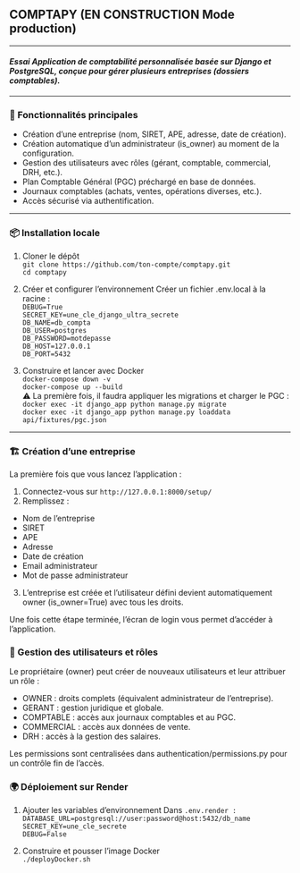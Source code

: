 ## COMPTAPY (EN CONSTRUCTION Mode production)

---

#### *Essai Application de comptabilité personnalisée basée sur Django et PostgreSQL, conçue pour gérer plusieurs entreprises (dossiers comptables).*

---
### 🚀 Fonctionnalités principales

- Création d’une entreprise (nom, SIRET, APE, adresse, date de création).
- Création automatique d’un administrateur (is_owner) au moment de la configuration.
- Gestion des utilisateurs avec rôles (gérant, comptable, commercial, DRH, etc.).
- Plan Comptable Général (PGC) préchargé en base de données.
- Journaux comptables (achats, ventes, opérations diverses, etc.).
- Accès sécurisé via authentification.
---
### 📦 Installation locale
1. Cloner le dépôt  
``git clone https://github.com/ton-compte/comptapy.git``  
``cd comptapy``

2. Créer et configurer l’environnement
Créer un fichier .env.local à la racine :  
``DEBUG=True``  
``SECRET_KEY=une_cle_django_ultra_secrete``  
``DB_NAME=db_compta``  
``DB_USER=postgres``  
``DB_PASSWORD=motdepasse``  
``DB_HOST=127.0.0.1``  
``DB_PORT=5432``
3. Construire et lancer avec Docker  
``docker-compose down -v``  
``docker-compose up --build``  
⚠️ La première fois, il faudra appliquer les migrations et charger le PGC :  
``docker exec -it django_app python manage.py migrate``  
``docker exec -it django_app python manage.py loaddata api/fixtures/pgc.json``
---
### 🏗️ Création d’une entreprise
La première fois que vous lancez l’application :
1. Connectez-vous sur ``http://127.0.0.1:8000/setup/``
2. Remplissez :
- Nom de l’entreprise
- SIRET
- APE
- Adresse
- Date de création
- Email administrateur
- Mot de passe administrateur
3. L’entreprise est créée et l’utilisateur défini devient automatiquement owner (is_owner=True) avec tous les droits.

Une fois cette étape terminée, l’écran de login vous permet d’accéder à l’application.

### 👥 Gestion des utilisateurs et rôles  
Le propriétaire (owner) peut créer de nouveaux utilisateurs et leur attribuer un rôle :  
- OWNER : droits complets (équivalent administrateur de l’entreprise).
- GERANT : gestion juridique et globale.
- COMPTABLE : accès aux journaux comptables et au PGC.
- COMMERCIAL : accès aux données de vente.
- DRH : accès à la gestion des salaires.  

Les permissions sont centralisées dans authentication/permissions.py pour un contrôle fin de l’accès.

### 🌍 Déploiement sur Render
1. Ajouter les variables d’environnement
Dans ``.env.render :``
``DATABASE_URL=postgresql://user:password@host:5432/db_name``
``SECRET_KEY=une_cle_secrete``  
``DEBUG=False``

2. Construire et pousser l’image Docker  
``./deployDocker.sh``
